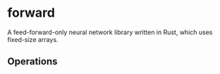 # forward

A feed-forward-only neural network library written in Rust, which uses fixed-size arrays.

## Operations

